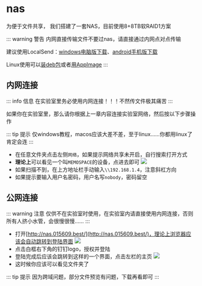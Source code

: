 # nas
为便于文件共享， 我们搭建了一套NAS，目前使用8+8TB软RAID1方案

::: warning 警告
内网直接传输文件不要过nas，请直接通过内网点对点传输

建议使用LocalSend：[windows电脑版下载](https://mirror.ghproxy.com/github.com/localsend/localsend/releases/download/v1.15.4/LocalSend-1.15.4-windows-x86-64.exe)、[android手机版下载](https://mirror.ghproxy.com/github.com/localsend/localsend/releases/download/v1.15.4/LocalSend-1.15.4-android-arm64v8.apk)

Linux使用可以[装deb包](https://mirror.ghproxy.com/github.com/localsend/localsend/releases/download/v1.15.4/LocalSend-1.15.4-linux-x86-64.deb)或者[用AppImage](https://mirror.ghproxy.com/github.com/localsend/localsend/releases/download/v1.15.4/LocalSend-1.15.4-linux-x86-64.AppImage)
:::


## 内网连接
::: info 信息
在实验室里务必使用内网连接！！！不然传文件极其痛苦
:::

如果你在实验室里，那么请你根据上一章内容连接实验室网络，然后按以下步骤操作

::: tip 提示
仅windows教程，macos应该大差不差，至于linux……你都用linux了肯定会连
:::
- 在任意文件夹点击左侧`网络`，如果提示网络共享未开启，自行搜索打开方式
- **理论上**可以看见一个叫`MEMOSPACE`的设备，点进去即可
![](/mmexport1713798840420.png)
- 如果扫描不到，在上方地址栏手动输入`\\192.168.1.4`，注意斜杠方向
- 如果提示要输入用户名密码，用户名写`nobody`，密码留空

## 公网连接
::: warning 注意
仅供不在实验室时使用，在实验室内请直接使用内网连接，否则所有人挤小水管，会很慢很慢……
:::

- 打开[http://nas.015609.best/](http://nas.015609.best/)，理论上浏览器应该会自动跳转到登陆界面
![](/Screenshot_20240422_230652.png)
- 点击白框右下角的钉钉logo，授权并登陆
- 登陆完成后应该会跳转到这样的一个界面，点击左栏的主页
![](/Screenshot_20240422_230828.png)
- 这时候你应该可以看见文件夹了

::: tip 提示
因为跨域问题，部分文件预览有问题，下载再看即可
:::
